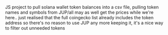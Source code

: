 JS project to pull solana wallet token balances into a csv file, pulling token names and symbols from JUP/all
may as well get the prices while we're here..
just realised that the full coingecko list already includes the token address so there's no reason to use JUP any more
keeping it, it's a nice way to filter out unneeded tokens
